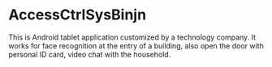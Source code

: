 # AccessCtrlSysBinjn
This is Android tablet application customized by a technology company.
It works for face recognition at the entry of a building, also open the door with personal ID card, video chat with the household.
